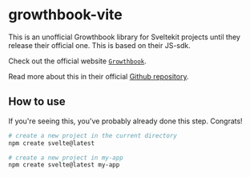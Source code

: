 # growthbook-vite

This is an unofficial Growthbook library for Sveltekit projects until they release their official one. This is based on their JS-sdk.

Check out the official website [`Growthbook`](https://www.growthbook.io/).

Read more about this in their official [Github repository](https://github.com/growthbook/growthbook).

## How to use

If you're seeing this, you've probably already done this step. Congrats!

```bash
# create a new project in the current directory
npm create svelte@latest

# create a new project in my-app
npm create svelte@latest my-app
```
